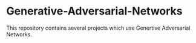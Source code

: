 # Generative-Adversarial-Networks
This repository contains several projects which use Genertive Adversarial Networks.

